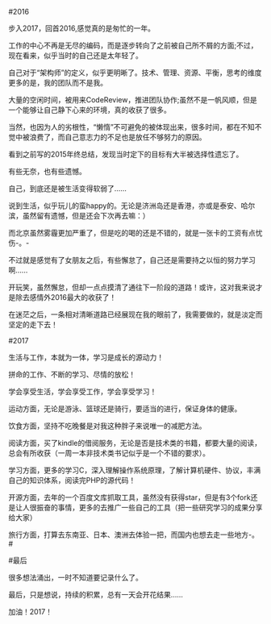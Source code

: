 #2016

步入2017，回首2016,感觉真的是匆忙的一年。

工作的中心不再是无尽的编码，而是逐步转向了之前被自己所不屑的方面;不过，现在看来，似乎当时的自己还是太年轻了。

自己对于“架构师”的定义，似乎更明晰了。技术、管理、资源、平衡，思考的维度更多的是，我的团队而不是我。

大量的空闲时间，被用来CodeReview，推进团队协作;虽然不是一帆风顺，但是一个能够让自己静下心来的环境，真的收获了很多。

当然，也因为人的劣根性，“懒惰”不可避免的被体现出来，很多时间，都在不知不觉中被浪费了，而自己意志力的不足也是放任不够努力的原因。

看到之前写的2015年终总结，发现当时定下的目标有大半被选择性遗忘了。

有些无奈，也有些遗憾。

自己，到底还是被生活变得软弱了……

说到生活，似乎玩儿的蛮happy的。无论是济洲岛还是香港，亦或是泰安、哈尔滨，虽然留有遗憾，但是还会下次再去嘛：）

而北京虽然雾霾更加严重了，但是吃的喝的还是不错的，就是一张卡的工资有点忧伤-。-

不过就是感觉有了女朋友之后，有些懈怠了，自己还是需要持之以恒的努力学习啊……

开玩笑，虽然懈怠，但却一点点摸清了通往下一阶段的道路！或许，这对我来说才是除去感情外2016最大的收获了！

在迷茫之后，一条相对清晰道路已经展现在我的眼前了，我需要做的，就是淡定而坚定的走下去！

#2017

生活与工作，本就为一体，学习是成长的源动力！

拼命的工作、不断的学习、尽情的放松！

学会享受生活，学会享受工作，学会享受学习！

运动方面，无论是游泳、篮球还是骑行，要适当的进行，保证身体的健康。

饮食方面，坚持不吃晚餐是对我这种胖子来说唯一的减肥方法。

阅读方面，买了kindle的借阅服务，无论是否是技术类的书籍，都要大量的阅读，总会有所收获（一周一本非技术类书记似乎是一个不错的要求）。

学习方面，更多的学习C，深入理解操作系统原理，了解计算机硬件、协议，丰满自己的知识体系，阅读完PHP的源代码！

开源方面，去年的一个百度文库抓取工具，虽然没有获得star，但是有3个fork还是让人很振奋的事情，更多的去推广一些自己的工具（把一些研究学习的成果分享给大家）

旅行方面，打算去东南亚、日本、澳洲去体验一把，而国内也想去走一些地方-。#

#最后

很多想法涌出，一时不知道要记录什么了。

最后，只是想说，持续的积累，总有一天会开花结果……

加油！2017！
